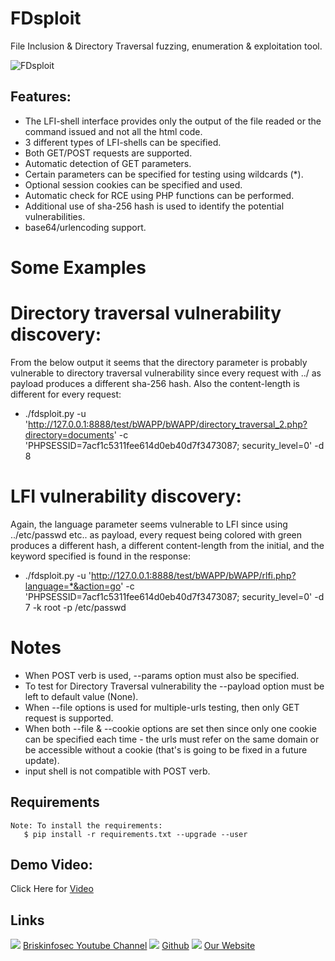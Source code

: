 FDsploit
============
File Inclusion & Directory Traversal fuzzing, enumeration & exploitation tool. 

![FDsploit](https://www.briskinfosec.com//assets/tooloftheday/FDsploit.png)

Features:
-----------------
- The LFI-shell interface provides only the output of the file readed or the command issued and not all the html code.
- 3 different types of LFI-shells can be specified.
- Both GET/POST requests are supported.
- Automatic detection of GET parameters.
- Certain parameters can be specified for testing using wildcards (*).
- Optional session cookies can be specified and used.
- Automatic check for RCE using PHP functions can be performed.
- Additional use of sha-256 hash is used to identify the potential vulnerabilities.
- base64/urlencoding support.

# Some Examples
# Directory traversal vulnerability discovery:
From the below output it seems that the directory parameter is probably vulnerable to directory traversal vulnerability since every request with ../ as payload produces a different sha-256 hash. Also the content-length is different for every request:

-  ./fdsploit.py -u 'http://127.0.0.1:8888/test/bWAPP/bWAPP/directory_traversal_2.php?directory=documents' -c 'PHPSESSID=7acf1c5311fee614d0eb40d7f3473087; security_level=0' -d 8

# LFI vulnerability discovery:
Again, the language parameter seems vulnerable to LFI since using ../etc/passwd etc.. as payload, every request being colored with green produces a different hash, a different content-length from the initial, and the keyword specified is found in the response:

- ./fdsploit.py -u 'http://127.0.0.1:8888/test/bWAPP/bWAPP/rlfi.php?language=*&action=go' -c 'PHPSESSID=7acf1c5311fee614d0eb40d7f3473087; security_level=0' -d 7 -k root -p /etc/passwd

# Notes
- When POST verb is used, --params option must also be specified.
- To test for Directory Traversal vulnerability the --payload option must be left to default value (None).
- When --file options is used for multiple-urls testing, then only GET request is supported.
- When both --file & --cookie options are set then since only one cookie can be specified each time - the urls must refer on the same domain or be accessible without a cookie (that's is going to be fixed in a future update).
- input shell is not compatible with POST verb.

Requirements
----------------
    Note: To install the requirements:
       $ pip install -r requirements.txt --upgrade --user

Demo Video:
-----------------
Click Here for [Video](https://www.youtube.com/watch?v=iuEPmgUM_Jc "Video")

Links
----------------
![ ](https://img.icons8.com/color/15/000000/youtube-play.png) [Briskinfosec Youtube Channel](https://www.youtube.com/channel/UCcPmqqYETcO_7-6p_uUsF1w "Briskinfosec Youtube Channel")
 ![ ](https://img.icons8.com/glyph-neue/15/000000/github.png) [Github](https://github.com/briskinfosec "Github") 
![ ](https://img.icons8.com/ios/15/000000/internet--v2.png) [Our Website](https://www.briskinfosec.com/ "Our Website")
